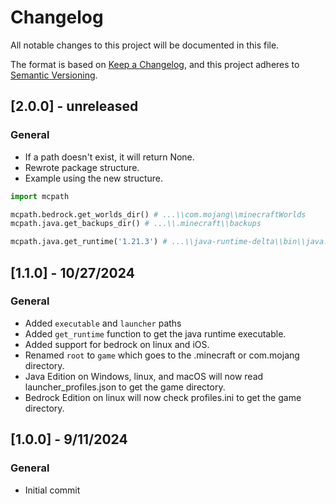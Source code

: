 # Changelog

All notable changes to this project will be documented in this file.

The format is based on [Keep a Changelog](https://keepachangelog.com/en/1.0.0/), and this project adheres to [Semantic Versioning](https://semver.org/spec/v2.0.0.html).

## [2.0.0] - unreleased

### General

- If a path doesn't exist, it will return None.
- Rewrote package structure.
- Example using the new structure.

```py
import mcpath

mcpath.bedrock.get_worlds_dir() # ...\\com.mojang\\minecraftWorlds
mcpath.java.get_backups_dir() # ...\\.minecraft\\backups

mcpath.java.get_runtime('1.21.3') # ...\\java-runtime-delta\\bin\\java.exe
```

## [1.1.0] - 10/27/2024

### General

- Added `executable` and `launcher` paths
- Added `get_runtime` function to get the java runtime executable.
- Added support for bedrock on linux and iOS.
- Renamed `root` to `game` which goes to the .minecraft or com.mojang directory.
- Java Edition on Windows, linux, and macOS will now read launcher_profiles.json to get the game directory.
- Bedrock Edition on linux will now check profiles.ini to get the game directory.

## [1.0.0] - 9/11/2024

### General

- Initial commit
